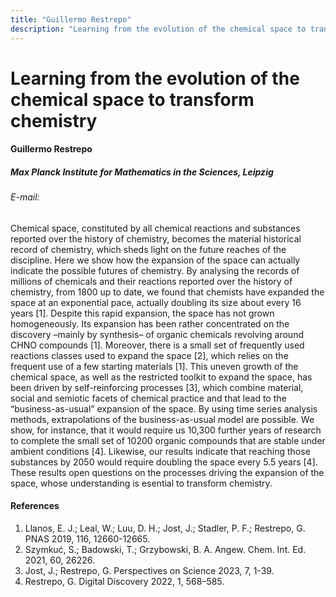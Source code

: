 ```yaml
---
title: "Guillermo Restrepo"
description: "Learning from the evolution of the chemical space to transform chemistry"
---
```


# Learning from the evolution of the chemical space to transform chemistry

#### Guillermo Restrepo

##### Max Planck Institute for Mathematics in the Sciences, Leipzig

###### E-mail: 


Chemical space, constituted by all chemical reactions and substances reported over the history of chemistry, becomes the material historical record of chemistry, which sheds light on the future reaches of the discipline. Here we show how the expansion of the space can actually indicate the possible futures of chemistry. By analysing the records of millions of chemicals and their reactions reported over the history of chemistry, from 1800 up to date, we found that chemists have expanded the space at an exponential pace, actually doubling its size about every 16 years [1]. Despite this rapid expansion, the space has not grown homogeneously. Its expansion has been rather concentrated on the discovery –mainly by synthesis– of organic chemicals revolving around CHNO compounds [1]. Moreover, there is a small set of frequently used reactions classes used to expand the space [2], which relies on the frequent use of a few starting materials [1]. This uneven growth of the chemical space, as well as the restricted toolkit to expand the space, has been driven by self-reinforcing processes [3], which combine material, social and semiotic facets of chemical practice and that lead to the “business-as-usual” expansion of the space. By using time series analysis methods, extrapolations of the business-as-usual model are possible. We show, for instance, that it would require us 10,300 further years of research to complete the small set of 10200 organic compounds that are stable under ambient conditions [4]. Likewise, our results indicate that reaching those substances by 2050 would require doubling the space every 5.5 years [4]. These results open questions on the processes driving the expansion of the space, whose understanding is esential to transform chemistry.

#### References
1. Llanos, E. J.; Leal, W.; Luu, D. H.; Jost, J.; Stadler, P. F.; Restrepo, G. PNAS 2019, 116, 12660-12665.
2. Szymkuć, S.; Badowski, T.; Grzybowski, B. A. Angew. Chem. Int. Ed. 2021, 60, 26226.
3. Jost, J.; Restrepo, G. Perspectives on Science 2023, 7, 1-39.
4. Restrepo, G. Digital Discovery 2022, 1, 568–585.
